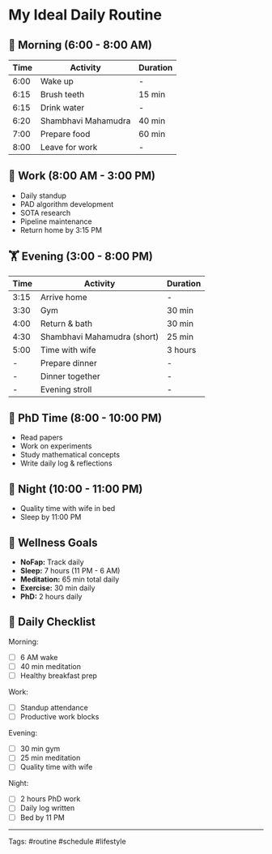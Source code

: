 # My Ideal Daily Routine

## 🌅 Morning (6:00 - 8:00 AM)
| Time | Activity | Duration |
|------|----------|----------|
| 6:00 | Wake up | - |
| 6:15 | Brush teeth | 15 min |
| 6:15 | Drink water | - |
| 6:20 | Shambhavi Mahamudra | 40 min |
| 7:00 | Prepare food | 60 min |
| 8:00 | Leave for work | - |

## 💼 Work (8:00 AM - 3:00 PM)
- Daily standup
- PAD algorithm development
- SOTA research
- Pipeline maintenance
- Return home by 3:15 PM

## 🏋️ Evening (3:00 - 8:00 PM)
| Time | Activity | Duration |
|------|----------|----------|
| 3:15 | Arrive home | - |
| 3:30 | Gym | 30 min |
| 4:00 | Return & bath | 30 min |
| 4:30 | Shambhavi Mahamudra (short) | 25 min |
| 5:00 | Time with wife | 3 hours |
| - | Prepare dinner | - |
| - | Dinner together | - |
| - | Evening stroll | - |

## 🔬 PhD Time (8:00 - 10:00 PM)
- Read papers
- Work on experiments
- Study mathematical concepts
- Write daily log & reflections

## 🌙 Night (10:00 - 11:00 PM)
- Quality time with wife in bed
- Sleep by 11:00 PM

## 💪 Wellness Goals
- **NoFap:** Track daily
- **Sleep:** 7 hours (11 PM - 6 AM)
- **Meditation:** 65 min total daily
- **Exercise:** 30 min daily
- **PhD:** 2 hours daily

## 📝 Daily Checklist
Morning:
- [ ] 6 AM wake
- [ ] 40 min meditation
- [ ] Healthy breakfast prep

Work:
- [ ] Standup attendance
- [ ] Productive work blocks

Evening:
- [ ] 30 min gym
- [ ] 25 min meditation
- [ ] Quality time with wife

Night:
- [ ] 2 hours PhD work
- [ ] Daily log written
- [ ] Bed by 11 PM

---
Tags: #routine #schedule #lifestyle
